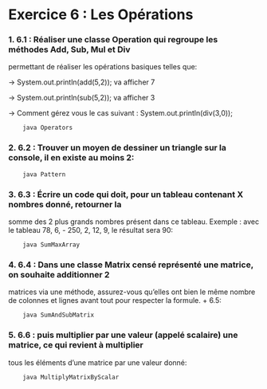 # Exercice 6 : Les Opérations

### 1. 6.1 : Réaliser une classe Operation qui regroupe les méthodes Add, Sub, Mul et Div
 permettant de réaliser les opérations basiques telles que:
 
  → System.out.println(add(5,2)); va afficher 7
  
  → System.out.println(sub(5,2)); va afficher 3
  
  → Comment gérez vous le cas suivant : 
      System.out.println(div(3,0)); 

        java Operators

### 2. 6.2 : Trouver un moyen de dessiner un triangle sur la console, il en existe au moins 2:

        java Pattern

### 3. 6.3 : Écrire un code qui doit, pour un tableau contenant X nombres donné, retourner la 
somme des 2 plus grands nombres présent dans ce tableau. Exemple : avec le tableau 78, 6, -
250, 2, 12, 9, le résultat sera 90:

        java SumMaxArray

### 4. 6.4 : Dans une classe Matrix censé représenté une matrice, on souhaite additionner 2 
matrices via une méthode, assurez-vous qu’elles ont bien le même nombre de colonnes et 
lignes avant tout pour respecter la formule. + 6.5:

        java SumAndSubMatrix

### 5. 6.6 : puis multiplier par une valeur (appelé scalaire) une matrice, ce qui revient à multiplier 
tous les éléments d’une matrice par une valeur donné:

        java MultiplyMatrixByScalar

        

